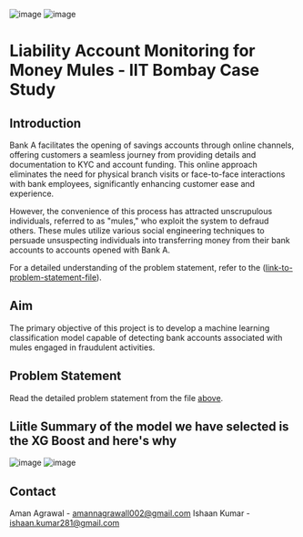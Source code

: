 ![image](https://github.com/Raplhbreaksgit-hub/Hackathon_Convolve_2.0_Project/assets/123205733/a28ede6d-c4d8-4e78-b2f4-47451947701d)
![image](https://github.com/Raplhbreaksgit-hub/Hackathon_Convolve_2.0_Project/assets/123205733/747dc848-171a-4dca-82e1-38778030111e)

# Liability Account Monitoring for Money Mules - IIT Bombay Case Study

## Introduction

Bank A facilitates the opening of savings accounts through online channels, offering customers a seamless journey from providing details and documentation to KYC and account funding. This online approach eliminates the need for physical branch visits or face-to-face interactions with bank employees, significantly enhancing customer ease and experience.

However, the convenience of this process has attracted unscrupulous individuals, referred to as "mules," who exploit the system to defraud others. These mules utilize various social engineering techniques to persuade unsuspecting individuals into transferring money from their bank accounts to accounts opened with Bank A.

For a detailed understanding of the problem statement, refer to the ([link-to-problem-statement-file](https://github.com/Raplhbreaksgit-hub/Hackathon_Convolve_2.0_Project/tree/main/2.%20Datasets_used_for_Problem_statement)).

## Aim

The primary objective of this project is to develop a machine learning classification model capable of detecting bank accounts associated with mules engaged in fraudulent activities.

## Problem Statement

Read the detailed problem statement from the file [above]([link-to-problem-statement-file](https://github.com/Raplhbreaksgit-hub/Hackathon_Convolve_2.0_Project/tree/main/2.%20Datasets_used_for_Problem_statement)).

## Liitle Summary of the model we have selected is the XG Boost and here's why 
![image](https://github.com/Raplhbreaksgit-hub/Hackathon_Convolve_2.0_Project/assets/123205733/144dc39e-a328-4a17-bd2c-a5f53b257f33)
![image](https://github.com/Raplhbreaksgit-hub/Hackathon_Convolve_2.0_Project/assets/123205733/b05a1a3d-5908-4382-b03d-6b74367fcfb8)


## Contact

Aman Agrawal - amannagrawall002@gmail.com
Ishaan Kumar - ishaan.kumar281@gmail.com
